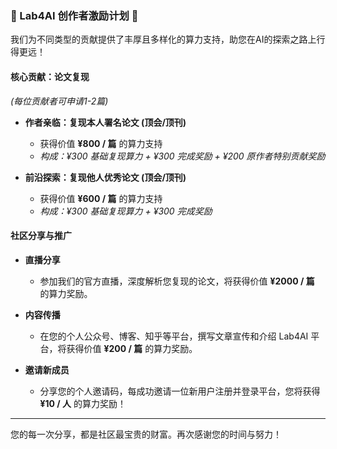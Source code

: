 ### **💎 Lab4AI 创作者激励计划 💎**

我们为不同类型的贡献提供了丰厚且多样化的算力支持，助您在AI的探索之路上行得更远！

#### **核心贡献：论文复现**
*(每位贡献者可申请1-2篇)*

* **作者亲临：复现本人署名论文 (顶会/顶刊)**
    * 获得价值 **¥800 / 篇** 的算力支持
    * *构成：¥300 基础复现算力 + ¥300 完成奖励 + ¥200 原作者特别贡献奖励*

* **前沿探索：复现他人优秀论文 (顶会/顶刊)**
    * 获得价值 **¥600 / 篇** 的算力支持
    * *构成：¥300 基础复现算力 + ¥300 完成奖励*

#### **社区分享与推广**

* **直播分享**
    * 参加我们的官方直播，深度解析您复现的论文，将获得价值 **¥2000 / 篇** 的算力奖励。

* **内容传播**
    * 在您的个人公众号、博客、知乎等平台，撰写文章宣传和介绍 Lab4AI 平台，将获得价值 **¥200 / 篇** 的算力奖励。

* **邀请新成员**
    * 分享您的个人邀请码，每成功邀请一位新用户注册并登录平台，您将获得 **¥10 / 人** 的算力奖励！

---
您的每一次分享，都是社区最宝贵的财富。再次感谢您的时间与努力！
